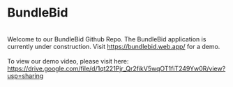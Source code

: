 # BundleBid
<br />
Welcome to our BundleBid Github Repo. The BundleBid application is currently under construction. 
Visit <a href="https://bundlebid.web.app/">https://bundlebid.web.app/</a> for a demo.
<br />
<br />
To view our demo video, please visit here: <a href="https://drive.google.com/file/d/1qt221Pjr_Qr2fikV5wqOT1fiT249Yw0R/view?usp=sharing">https://drive.google.com/file/d/1qt221Pjr_Qr2fikV5wqOT1fiT249Yw0R/view?usp=sharing</a>
